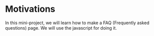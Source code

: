 # Motivations 
In this mini-project, we will learn how to make a FAQ (Frequently asked questions) page.
We will use the javascript for doing it.

